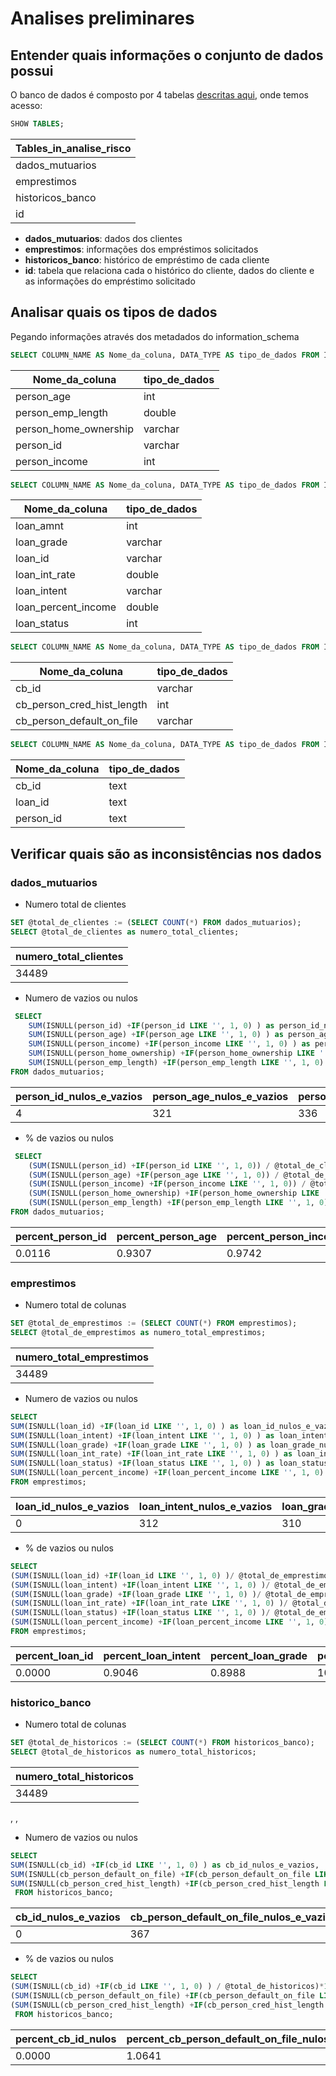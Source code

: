 # Analises preliminares

## Entender quais informações o conjunto de dados possui
O banco de dados é composto por 4 tabelas [descritas aqui](https://github.com/Mirlaa/Challenge-Data-Science-1ed/blob/main/Dados/README.md), onde temos acesso:

```sql 
SHOW TABLES;
```

| Tables_in_analise_risco |
|-------------------------|
| dados_mutuarios         |
| emprestimos             |
| historicos_banco        |
| id                      |


* **dados_mutuarios**: dados dos clientes
* **emprestimos**: informações dos empréstimos solicitados
* **historicos_banco**: histórico de empréstimo de cada cliente
* **id**: tabela que relaciona cada o histórico do cliente, dados do cliente e as informações do empréstimo solicitado

## Analisar quais os tipos de dados
Pegando informações através dos metadados do information_schema

```sql 
SELECT COLUMN_NAME AS Nome_da_coluna, DATA_TYPE AS tipo_de_dados FROM INFORMATION_SCHEMA.COLUMNS WHERE TABLE_SCHEMA = 'analise_risco' AND TABLE_NAME = 'dados_mutuarios';
```

| Nome_da_coluna             | tipo_de_dados |
|----------------------------|---------------|
| person_age                 | int           |
| person_emp_length          | double        |
| person_home_ownership      | varchar       |
| person_id                  | varchar       |
| person_income              | int           |

```sql
SELECT COLUMN_NAME AS Nome_da_coluna, DATA_TYPE AS tipo_de_dados FROM INFORMATION_SCHEMA.COLUMNS WHERE TABLE_SCHEMA = 'analise_risco' AND TABLE_NAME = 'emprestimos';
```

| Nome_da_coluna             | tipo_de_dados |
|----------------------------|---------------|
| loan_amnt                  | int           |
| loan_grade                 | varchar       |
| loan_id                    | varchar       |
| loan_int_rate              | double        |
| loan_intent                | varchar       |
| loan_percent_income        | double        |
| loan_status                | int           |

```sql
SELECT COLUMN_NAME AS Nome_da_coluna, DATA_TYPE AS tipo_de_dados FROM INFORMATION_SCHEMA.COLUMNS WHERE TABLE_SCHEMA = 'analise_risco' AND TABLE_NAME = 'historicos_banco';
```

| Nome_da_coluna             | tipo_de_dados |
|----------------------------|---------------|
| cb_id                      | varchar       |
| cb_person_cred_hist_length | int           |
| cb_person_default_on_file  | varchar       |

```sql
SELECT COLUMN_NAME AS Nome_da_coluna, DATA_TYPE AS tipo_de_dados FROM INFORMATION_SCHEMA.COLUMNS WHERE TABLE_SCHEMA = 'analise_risco' AND TABLE_NAME = 'id';
```

| Nome_da_coluna             | tipo_de_dados |
|----------------------------|---------------|
| cb_id                      | text          |
| loan_id                    | text          |
| person_id                  | text          |

## Verificar quais são as inconsistências nos dados

### dados_mutuarios 
* Numero total de clientes
```sql
SET @total_de_clientes := (SELECT COUNT(*) FROM dados_mutuarios);
SELECT @total_de_clientes as numero_total_clientes;
```
| numero_total_clientes |
|---|
| 34489 |

* Numero de vazios ou nulos

```sql
 SELECT 
    SUM(ISNULL(person_id) +IF(person_id LIKE '', 1, 0) ) as person_id_nulos_e_vazios,
    SUM(ISNULL(person_age) +IF(person_age LIKE '', 1, 0) ) as person_age_nulos_e_vazios,
    SUM(ISNULL(person_income) +IF(person_income LIKE '', 1, 0) ) as person_income_nulos_e_vazios,
    SUM(ISNULL(person_home_ownership) +IF(person_home_ownership LIKE '', 1, 0) ) as  person_home_ownership_nulos_e_vazios,
    SUM(ISNULL(person_emp_length) +IF(person_emp_length LIKE '', 1, 0) ) as person_emp_length_nulos_e_vazios
FROM dados_mutuarios;
```

| person_id_nulos_e_vazios | person_age_nulos_e_vazios | person_income_nulos_e_vazios |person_home_ownership_nulos_e_vazios | person_emp_length_nulos_e_vazios |
|---|---|---|---|---|
| 4 | 321 | 336 | 331 | 1254 |


* % de vazios ou nulos
```sql
 SELECT
    (SUM(ISNULL(person_id) +IF(person_id LIKE '', 1, 0)) / @total_de_clientes ) * 100 as percent_person_id,
    (SUM(ISNULL(person_age) +IF(person_age LIKE '', 1, 0)) / @total_de_clientes ) * 100 as percent_person_age,
    (SUM(ISNULL(person_income) +IF(person_income LIKE '', 1, 0)) / @total_de_clientes ) * 100 as percent_person_income,
    (SUM(ISNULL(person_home_ownership) +IF(person_home_ownership LIKE '', 1, 0)) / @total_de_clientes ) * 100 as percent_person_home_ownership,
    (SUM(ISNULL(person_emp_length) +IF(person_emp_length LIKE '', 1, 0)) / @total_de_clientes ) * 100 as percent_person_emp_length
FROM dados_mutuarios;
```
| percent_person_id | percent_person_age | percent_person_income | percent_person_home_ownership | percent_person_emp_length |
|---|---|---|---|---|
| 0.0116 | 0.9307 | 0.9742 | 0.9597 | 3.6359 |


### emprestimos 

* Numero total de colunas

```sql
SET @total_de_emprestimos := (SELECT COUNT(*) FROM emprestimos);
SELECT @total_de_emprestimos as numero_total_emprestimos;
```
| numero_total_emprestimos |
|---|
| 34489 |


* Numero de vazios ou nulos
``` sql
SELECT 
SUM(ISNULL(loan_id) +IF(loan_id LIKE '', 1, 0) ) as loan_id_nulos_e_vazios,
SUM(ISNULL(loan_intent) +IF(loan_intent LIKE '', 1, 0) ) as loan_intent_nulos_e_vazios,
SUM(ISNULL(loan_grade) +IF(loan_grade LIKE '', 1, 0) ) as loan_grade_nulos_e_vazios,
SUM(ISNULL(loan_int_rate) +IF(loan_int_rate LIKE '', 1, 0) ) as loan_int_rate_nulos_e_vazios,
SUM(ISNULL(loan_status) +IF(loan_status LIKE '', 1, 0) ) as loan_status_nulos_e_vazios,
SUM(ISNULL(loan_percent_income) +IF(loan_percent_income LIKE '', 1, 0) ) as loan_percent_income_nulos_e_vazios
FROM emprestimos;
```

| loan_id_nulos_e_vazios | loan_intent_nulos_e_vazios | loan_grade_nulos_e_vazios | loan_int_rate_nulos_e_vazios | loan_status_nulos_e_vazios | loan_percent_income_nulos_e_vazios |
|---|---|---|---|---|---|
| 0 | 312 | 310 | 3627 | 343 | 316 |

* % de vazios ou nulos
``` sql
SELECT 
(SUM(ISNULL(loan_id) +IF(loan_id LIKE '', 1, 0) )/ @total_de_emprestimos )*100 as percent_loan_id,
(SUM(ISNULL(loan_intent) +IF(loan_intent LIKE '', 1, 0) )/ @total_de_emprestimos )*100 as percent_loan_intent,
(SUM(ISNULL(loan_grade) +IF(loan_grade LIKE '', 1, 0) )/ @total_de_emprestimos )*100 as percent_loan_grade,
(SUM(ISNULL(loan_int_rate) +IF(loan_int_rate LIKE '', 1, 0) )/ @total_de_emprestimos )*100 as percent_loan_int_rate,
(SUM(ISNULL(loan_status) +IF(loan_status LIKE '', 1, 0) )/ @total_de_emprestimos )*100 as percent_loan_status,
(SUM(ISNULL(loan_percent_income) +IF(loan_percent_income LIKE '', 1, 0) )/ @total_de_emprestimos )*100 as percent_loan_percent_income
FROM emprestimos;
```

| percent_loan_id | percent_loan_intent | percent_loan_grade | percent_loan_int_rate | percent_loan_status | percent_loan_percent_income |
|---|---|---|---|---|---|
| 0.0000 | 0.9046 | 0.8988 | 10.5164 | 0.9945 | 0.9162 |

### historico_banco 

* Numero total de colunas

```sql
SET @total_de_historicos := (SELECT COUNT(*) FROM historicos_banco);
SELECT @total_de_historicos as numero_total_historicos;
```
| numero_total_historicos |
|---|
| 34489 |

, , 
* Numero de vazios ou nulos
``` sql
SELECT 
SUM(ISNULL(cb_id) +IF(cb_id LIKE '', 1, 0) ) as cb_id_nulos_e_vazios,
SUM(ISNULL(cb_person_default_on_file) +IF(cb_person_default_on_file LIKE '', 1, 0) ) as cb_person_default_on_file_nulos_e_vazios,
SUM(ISNULL(cb_person_cred_hist_length) +IF(cb_person_cred_hist_length LIKE '', 1, 0) ) as cb_person_cred_hist_length_nulos_e_vazios
 FROM historicos_banco;
```

| cb_id_nulos_e_vazios | cb_person_default_on_file_nulos_e_vazios | cb_person_cred_hist_length_nulos_e_vazios |
|---|---|---|
| 0 | 367 | 1 |



* % de vazios ou nulos
``` sql
SELECT 
(SUM(ISNULL(cb_id) +IF(cb_id LIKE '', 1, 0) ) / @total_de_historicos)*100 as percent_cb_id,
(SUM(ISNULL(cb_person_default_on_file) +IF(cb_person_default_on_file LIKE '', 1, 0) ) / @total_de_historicos)*100 as percent_cb_person_default_on_file,
(SUM(ISNULL(cb_person_cred_hist_length) +IF(cb_person_cred_hist_length LIKE '', 1, 0) ) / @total_de_historicos)*100 as percent_cb_person_cred_hist_length
 FROM historicos_banco;
```
| percent_cb_id_nulos| percent_cb_person_default_on_file_nulos| percent_cb_person_cred_hist_length_nulos|
|---|---|---|
| 0.0000 | 1.0641 | 0.0029 |